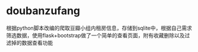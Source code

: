# doubanzufang
根据python脚本改编的爬取豆瓣小组内租房信息，存储到sqlite中，根据自己需求筛选数据，使用flask+bootstrap做了一个简单的查看页面，附有收藏删除以及过滤掉的数据查看功能
